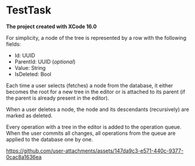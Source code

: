 # TestTask

**The project created with XCode 16.0**

For simplicity, a node of the tree is represented by a row with the following fields:

- Id: UUID
- ParentId: UUID (*optional*)
- Value: String
- IsDeleted: Bool

Each time a user selects (fetches) a node from the database, it either becomes the root for a new tree in the editor or
is attached to its parent (if the parent is already present in the editor).

When a user deletes a node, the node and its descendants (recursively) are marked as deleted.

Every operation with a tree in the editor is added to the operation queue. When the user commits all changes, all
operations from the queue are applied to the database one by one.



https://github.com/user-attachments/assets/147da9c3-e571-440c-9377-0cac8a1636ea

